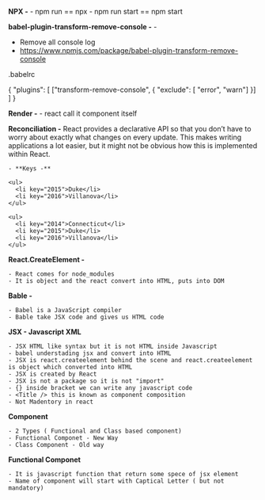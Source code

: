 **NPX -** - npm run == npx - npm run start == npm start

**babel-plugin-transform-remove-console -** -

- Remove all console log
- https://www.npmjs.com/package/babel-plugin-transform-remove-console

.babelrc

{
"plugins": [ ["transform-remove-console", { "exclude": [ "error", "warn"] }] ]
}

**Render -** - react call it component itself

**Reconciliation -** React provides a declarative API so that you don’t have to worry about exactly what changes on every update. This makes writing applications a lot easier, but it might not be obvious how this is implemented within React.

```
- **Keys -**

<ul>
  <li key="2015">Duke</li>
  <li key="2016">Villanova</li>
</ul>

<ul>
  <li key="2014">Connecticut</li>
  <li key="2015">Duke</li>
  <li key="2016">Villanova</li>
</ul>
```

**React.CreateElement -**

    - React comes for node_modules
    - It is object and the react convert into HTML, puts into DOM

**Bable -**

    - Babel is a JavaScript compiler
    - Bable take JSX code and gives us HTML code

**JSX - Javascript XML**

    - JSX HTML like syntax but it is not HTML inside Javascript
    - babel understading jsx and convert into HTML
    - JSX is react.createelement behind the scene and react.createelement is object which converted into HTML
    - JSX is created by React
    - JSX is not a package so it is not "import"
    - {} inside bracket we can write any javascript code
    - <Title /> this is known as component composition
    - Not Madentory in react

**Component**

    - 2 Types ( Functional and Class based component)
    - Functional Componet - New Way
    - Class Component - Old way

**Functional Componet**

    - It is javascript function that return some spece of jsx element
    - Name of component will start with Captical Letter ( but not mandatory)
